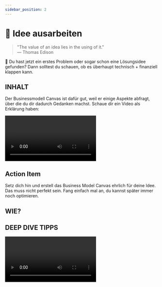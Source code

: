 ```yaml
---
sidebar_position: 2
---
```


# 📍 Idee ausarbeiten

> "The value of an idea lies in the using of it."\
> ― Thomas Edison

<Callout>
  📍 Du hast jetzt ein erstes Problem oder sogar schon eine Lösungsidee gefunden? Dann solltest du schauen, ob es überhaupt technisch + finanziell klappen kann.
</Callout>

## INHALT

Der Businessmodell Canvas ist dafür gut, weil er einige Aspekte abfragt, über die du dir dadurch Gedanken machst. Schaue dir ein Video als Erklärung haben:

<Grid>
  <Video sourceId="o_jPFRWIWZM" />
  <Video sourceId="CTshY8Bo2aw" />
</Grid>

## Action Item

Setz dich hin und erstell das Business Model Canvas ehrlich für deine Idee. Das muss nicht perfekt sein. Fang einfach mal an, du kannst später immer noch optimieren.

## WIE?

<Tooltipp
  toolName="Notion"
  toolDescription="Dupliziere dafür zum Beispiel unser Template in Notion und nimm dir mind. 30 Min. Zeit, um es auszufüllen."
  toolSource="https://www.notion.so/joels-code/Business-Model-Canvas-Beispiel-eb00b3002fba4c42aecc75cd87c81d35?pvs=4"
  buttonText="Template duplizieren"
/>

## DEEP DIVE TIPPS

<Grid>
  <Video sourceId="DOtCl5PU8F0" />
  <Video sourceId="NwyW46josFM" />
  <Video sourceId="IP0cUBWTgpY" />
</Grid>
